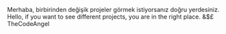 Merhaba, birbirinden değişik projeler görmek istiyorsanız doğru yerdesiniz.
Hello, if you want to see different projects, you are in the right place.
&$£ TheCodeAngel 
